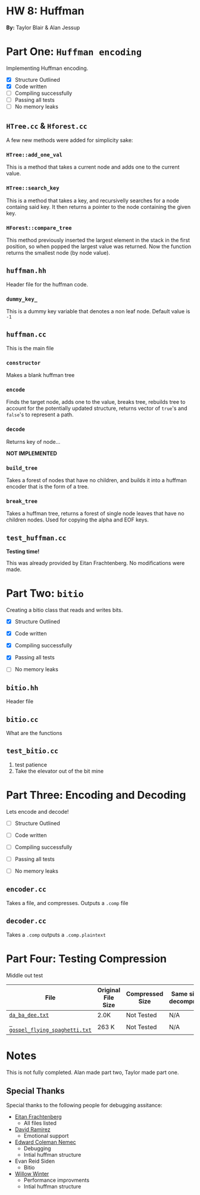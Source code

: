 # HW 8: Huffman

**By:** Taylor Blair & Alan Jessup

# Part One: `Huffman encoding`

Implementing Huffman encoding.

- [x] Structure Outlined
- [x] Code written
- [ ] Compiling successfully
- [ ] Passing all tests
- [ ] No memory leaks

## `HTree.cc` & `Hforest.cc`

A few new methods were added for simplicity sake:

### `HTree::add_one_val`

This is a method that takes a current node and adds one to the current value.

### `HTree::search_key`

This is a method that takes a key, and recursivelly searches for a node containg said key. It then returns a pointer to the node containing the given key.

### `HForest::compare_tree`

This method previously inserted the largest element in the stack in the first position, so when popped the largest value was returned. Now the function returns the smallest node (by node value).

## `huffman.hh`

Header file for the huffman code.

### `dummy_key_`

This is a dummy key variable that denotes a non leaf node. Default value is `-1`

## `huffman.cc`

This is the main file

### `constructor`

Makes a blank huffman tree

### `encode`

Finds the target node, adds one to the value, breaks tree, rebuilds tree to account for the potentially updated structure, returns vector of `true`'s and `false`'s to represent a path. 

### `decode`

Returns key of node...

**NOT IMPLEMENTED**

### `build_tree`

Takes a forest of nodes that have no children, and builds it into a huffman encoder that is the form of a tree.

### `break_tree`

Takes a huffman tree, returns a forest of single node leaves that have no children nodes. Used for copying the alpha and EOF keys.


## `test_huffman.cc`

**Testing time!**

This was already provided by Eitan Frachtenberg. No modifications were made.  

# Part Two: `bitio`

Creating a bitio class that reads and writes bits.

- [x] Structure Outlined
- [x] Code written
- [x] Compiling successfully
- [x] Passing all tests
- [ ] No memory leaks


## `bitio.hh`

Header file

## `bitio.cc`

What are the functions


## `test_bitio.cc`

1. test patience
2. Take the elevator out of the bit mine

# Part Three: Encoding and Decoding

Lets encode and decode!

- [ ] Structure Outlined
- [ ] Code written
- [ ] Compiling successfully
- [ ] Passing all tests
- [ ] No memory leaks


## `encoder.cc`

Takes a file, and compresses. Outputs a `.comp` file

## `decoder.cc`

Takes a `.comp` outputs a `.comp.plaintext`


# Part Four: Testing Compression 

Middle out test

| File |  Original File Size | Compressed Size | Same size post decompression? |
| ---- | ------------------- | --------------- | ----------------------------- |
| [`da_ba_dee.txt`](https://www.musixmatch.com/lyrics/PelleK/Blue-Da-Ba-Dee)| 2.0K | Not Tested | N/A              |
| [` gospel_flying_spaghetti.txt`](https://archive.org/stream/TheGospelOfTheFlyingSpaghettiMonster/The+Gospel+Of+The+Flying+Spaghetti+Monster_djvu.txt) | 263 K | Not Tested | N/A |


# Notes

This is not fully completed. Alan made part two, Taylor made part one. 

## Special Thanks

Special thanks to the following people for debugging assitance:

 + [Eitan Frachtenberg](https://github.com/eitanf)
	+ All files listed
 + [David Ramirez](https://www.reed.edu/faculty-profiles/profiles/ramirez-david.html)
	+ Emotional support
 + [Edward Coleman Nemec](https://github.com/deeptronos)
	+ Debugging
	+ Intial huffman structure
 + Evan Reid Siden
 	+ Bitio
 + [Willow Winter](https://github.com/RaineWillow)
	+ Performance improvments
	+ Intial huffman structure
